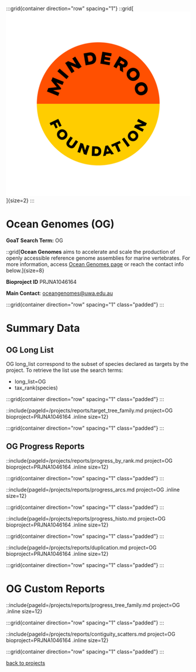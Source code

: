 :::grid{container direction="row" spacing="1"}
::grid[![GoaT](/static/images/og.jpg)]{size=2}
:::

# Ocean Genomes (OG)

**GoaT Search Term:** OG

::grid[**Ocean Genomes** aims to accelerate and scale the production of openly accessible reference genome assemblies for marine vertebrates. For more information, access [Ocean Genomes page](https://www.minderoo.org/oceanomics) or reach the contact info below.]{size=8}

**Bioproject ID** PRJNA1046164

**Main Contact**: oceangenomes@uwa.edu.au

:::grid{container direction="row" spacing="1" class="padded"}
:::

# Summary Data

## OG Long List

OG long_list correspond to the subset of species declared as targets by the project. To retrieve the list use the search terms:

- long_list=OG
- tax_rank(species)

:::grid{container direction="row" spacing="1" class="padded"}
:::

::include{pageId=/projects/reports/target_tree_family.md project=OG bioproject=PRJNA1046164 .inline size=12}

:::grid{container direction="row" spacing="1" class="padded"}
:::

## OG Progress Reports

::include{pageId=/projects/reports/progress_by_rank.md project=OG bioproject=PRJNA1046164 .inline size=12}

:::grid{container direction="row" spacing="1" class="padded"}
:::

::include{pageId=/projects/reports/progress_arcs.md project=OG .inline size=12}

:::grid{container direction="row" spacing="1" class="padded"}
:::

::include{pageId=/projects/reports/progress_histo.md project=OG bioproject=PRJNA1046164 .inline size=12}

:::grid{container direction="row" spacing="1" class="padded"}
:::

::include{pageId=/projects/reports/duplication.md project=OG bioproject=PRJNA1046164 .inline size=12}

:::grid{container direction="row" spacing="1" class="padded"}
:::

# OG Custom Reports

::include{pageId=/projects/reports/progress_tree_family.md project=OG .inline size=12}

:::grid{container direction="row" spacing="1" class="padded"}
:::

::include{pageId=/projects/reports/contiguity_scatters.md project=OG bioproject=PRJNA1046164 .inline size=12}

:::grid{container direction="row" spacing="1" class="padded"}
:::

[back to projects](/projects)
